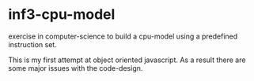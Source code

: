 inf3-cpu-model
==============

exercise in computer-science to build a cpu-model using a predefined instruction set.

This is my first attempt at object oriented javascript. As a result there are some major issues with the code-design.
